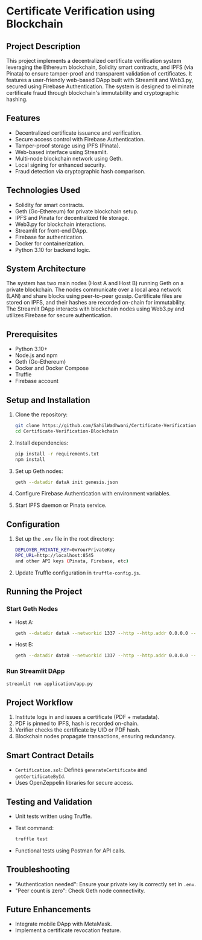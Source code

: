 # Certificate Verification using Blockchain

## Project Description

This project implements a decentralized certificate verification system leveraging the Ethereum blockchain, Solidity smart contracts, and IPFS (via Pinata) to ensure tamper-proof and transparent validation of certificates. It features a user-friendly web-based DApp built with Streamlit and Web3.py, secured using Firebase Authentication. The system is designed to eliminate certificate fraud through blockchain's immutability and cryptographic hashing.

## Features

* Decentralized certificate issuance and verification.
* Secure access control with Firebase Authentication.
* Tamper-proof storage using IPFS (Pinata).
* Web-based interface using Streamlit.
* Multi-node blockchain network using Geth.
* Local signing for enhanced security.
* Fraud detection via cryptographic hash comparison.

## Technologies Used

* Solidity for smart contracts.
* Geth (Go-Ethereum) for private blockchain setup.
* IPFS and Pinata for decentralized file storage.
* Web3.py for blockchain interactions.
* Streamlit for front-end DApp.
* Firebase for authentication.
* Docker for containerization.
* Python 3.10 for backend logic.

## System Architecture

The system has two main nodes (Host A and Host B) running Geth on a private blockchain. The nodes communicate over a local area network (LAN) and share blocks using peer-to-peer gossip. Certificate files are stored on IPFS, and their hashes are recorded on-chain for immutability. The Streamlit DApp interacts with blockchain nodes using Web3.py and utilizes Firebase for secure authentication.

## Prerequisites

* Python 3.10+
* Node.js and npm
* Geth (Go-Ethereum)
* Docker and Docker Compose
* Truffle
* Firebase account

## Setup and Installation

1. Clone the repository:

   ```bash
   git clone https://github.com/SahilWadhwani/Certificate-Verification-using-Blockchain.git
   cd Certificate-Verification-Blockchain
   ```
2. Install dependencies:

   ```bash
   pip install -r requirements.txt
   npm install
   ```
3. Set up Geth nodes:

   ```bash
   geth --datadir dataA init genesis.json
   ```
4. Configure Firebase Authentication with environment variables.
5. Start IPFS daemon or Pinata service.

## Configuration

1. Set up the `.env` file in the root directory:

   ```bash
   DEPLOYER_PRIVATE_KEY=0xYourPrivateKey
   RPC_URL=http://localhost:8545
   and other API keys (Pinata, Firebase, etc)
   ```
2. Update Truffle configuration in `truffle-config.js`.

## Running the Project

### Start Geth Nodes

* Host A:

  ```bash
  geth --datadir dataA --networkid 1337 --http --http.addr 0.0.0.0 --http.port 8545 --http.api "eth,net,web3" --port 30303 --mine --miner.threads 1 console
  ```
* Host B:

  ```bash
  geth --datadir dataB --networkid 1337 --http --http.addr 0.0.0.0 --http.port 8545 --http.api "eth,net,web3" --port 30304 --mine console
  ```

### Run Streamlit DApp

```bash
streamlit run application/app.py
```

## Project Workflow

1. Institute logs in and issues a certificate (PDF + metadata).
2. PDF is pinned to IPFS, hash is recorded on-chain.
3. Verifier checks the certificate by UID or PDF hash.
4. Blockchain nodes propagate transactions, ensuring redundancy.

## Smart Contract Details

* `Certification.sol`: Defines `generateCertificate` and `getCertificateById`.
* Uses OpenZeppelin libraries for secure access.

## Testing and Validation

* Unit tests written using Truffle.
* Test command:

  ```bash
  truffle test
  ```
* Functional tests using Postman for API calls.

## Troubleshooting

* "Authentication needed": Ensure your private key is correctly set in `.env`.
* "Peer count is zero": Check Geth node connectivity.

## Future Enhancements

* Integrate mobile DApp with MetaMask.
* Implement a certificate revocation feature.

